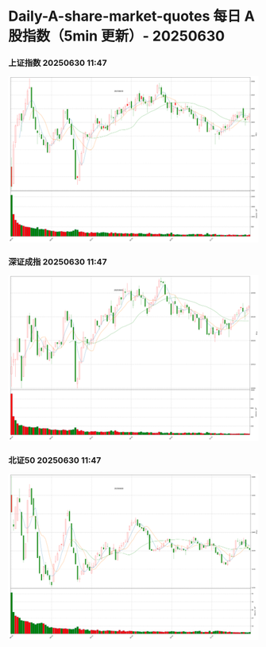 
# Daily-A-share-market-quotes 每日 A 股指数（5min 更新）- 20250630

### 上证指数 20250630 11:47
![](./fig/2025/6/20250630-sh000001.png)

### 深证成指 20250630 11:47
![](./fig/2025/6/20250630-sz399001.png)

### 北证50 20250630 11:47
![](./fig/2025/6/20250630-bj899050.png)
